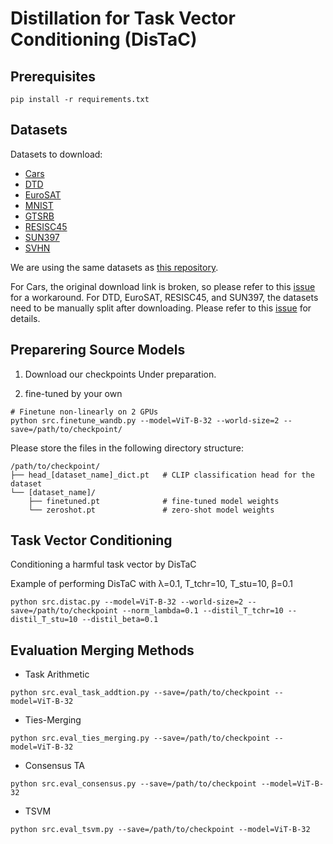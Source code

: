 # Distillation for Task Vector Conditioning (DisTaC)

## Prerequisites

```
pip install -r requirements.txt
```

## Datasets

Datasets to download:
- [Cars](https://www.cv-foundation.org/openaccess/content_iccv_workshops_2013/W19/html/Krause_3D_Object_Representations_2013_ICCV_paper.html)
- [DTD](https://openaccess.thecvf.com/content_cvpr_2014/html/Cimpoi_Describing_Textures_in_2014_CVPR_paper.html)
- [EuroSAT](https://ieeexplore.ieee.org/abstract/document/8736785)
- [MNIST](https://yann.lecun.com/exdb/mnist/)
- [GTSRB](https://ieeexplore.ieee.org/abstract/document/6033395?casa_token=MLJHRCUz8OIAAAAA:9ZMwyQ50HzTzmSkEN1_HBYOFNzPazeKICIKKd3t6g-VgtGc5c7U5tphTVEykAsbcViJUXYFr7UcE)
- [RESISC45](https://ieeexplore.ieee.org/abstract/document/7891544?casa_token=ZOFbRb8TSDUAAAAA:83ANrYS19nlCWRtLylfeuqD3akKWlSeGE86H0gTFcQkRlENegFj9Brgt-dSBDl_MUcZiUPpdcljp)
- [SUN397](https://link.springer.com/article/10.1007/s11263-014-0748-y)
- [SVHN](https://research.google/pubs/reading-digits-in-natural-images-with-unsupervised-feature-learning/)

We are using the same datasets as [this repository](https://github.com/mlfoundations/task_vectors).

For Cars, the original download link is broken, so please refer to this [issue](https://github.com/pytorch/vision/issues/7545) for a workaround. For DTD, EuroSAT, RESISC45, and SUN397, the datasets need to be manually split after downloading. Please refer to this [issue](https://github.com/mlfoundations/task_vectors/issues/1) for details.

## Preparering Source Models
1. Download our checkpoints
Under preparation.

2. fine-tuned by your own

```
# Finetune non-linearly on 2 GPUs
python src.finetune_wandb.py --model=ViT-B-32 --world-size=2 --save=/path/to/checkpoint/
```

Please store the files in the following directory structure:

```
/path/to/checkpoint/
├── head_[dataset_name]_dict.pt   # CLIP classification head for the dataset
└── [dataset_name]/
    ├── finetuned.pt              # fine-tuned model weights
    └── zeroshot.pt               # zero-shot model weights
```

## Task Vector Conditioning
Conditioning a harmful task vector by DisTaC

Example of performing DisTaC with λ=0.1, T_tchr=10, T_stu=10, β=0.1
```
python src.distac.py --model=ViT-B-32 --world-size=2 --save=/path/to/checkpoint --norm_lambda=0.1 --distil_T_tchr=10 --distil_T_stu=10 --distil_beta=0.1
```

## Evaluation Merging Methods
- Task Arithmetic
```
python src.eval_task_addtion.py --save=/path/to/checkpoint --model=ViT-B-32
```

- Ties-Merging
```
python src.eval_ties_merging.py --save=/path/to/checkpoint --model=ViT-B-32
```

- Consensus TA
```
python src.eval_consensus.py --save=/path/to/checkpoint --model=ViT-B-32
```

- TSVM
```
python src.eval_tsvm.py --save=/path/to/checkpoint --model=ViT-B-32
```